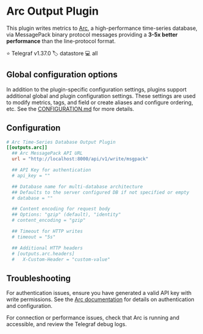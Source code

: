 # Arc Output Plugin

This plugin writes metrics to [Arc][arc], a high-performance time-series
database, via MessagePack binary protocol messages providing a **3-5x better
performance** than the line-protocol format.

⭐ Telegraf v1.37.0
🏷️ datastore
💻 all

[arc]: https://github.com/basekick-labs/arc

## Global configuration options  <!-- @/docs/includes/plugin_config.md -->

In addition to the plugin-specific configuration settings, plugins support
additional global and plugin configuration settings. These settings are used to
modify metrics, tags, and field or create aliases and configure ordering, etc.
See the [CONFIGURATION.md][CONFIGURATION.md] for more details.

[CONFIGURATION.md]: ../../../docs/CONFIGURATION.md#plugins

## Configuration

```toml @sample.conf
# Arc Time-Series Database Output Plugin
[[outputs.arc]]
  ## Arc MessagePack API URL
  url = "http://localhost:8000/api/v1/write/msgpack"

  ## API Key for authentication
  # api_key = ""

  ## Database name for multi-database architecture
  ## Defaults to the server configured DB if not specified or empty
  # database = ""

  ## Content encoding for request body
  ## Options: "gzip" (default), "identity"
  # content_encoding = "gzip"

  ## Timeout for HTTP writes
  # timeout = "5s"

  ## Additional HTTP headers
  # [outputs.arc.headers]
  #   X-Custom-Header = "custom-value"
```

## Troubleshooting

For authentication issues, ensure you have generated a valid API key with write
permissions. See the [Arc documentation](https://docs.basekick.net/arc) for
details on authentication and configuration.

For connection or performance issues, check that Arc is running and accessible,
and review the Telegraf debug logs.
